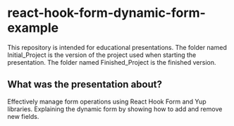 # react-hook-form-dynamic-form-example

This repository is intended for educational presentations. The folder named Initial_Project is the version of the project used when starting the presentation. The folder named Finished_Project is the finished version.

## What was the presentation about?

Effectively manage form operations using React Hook Form and Yup libraries. Explaining the dynamic form by showing how to add and remove new fields.
